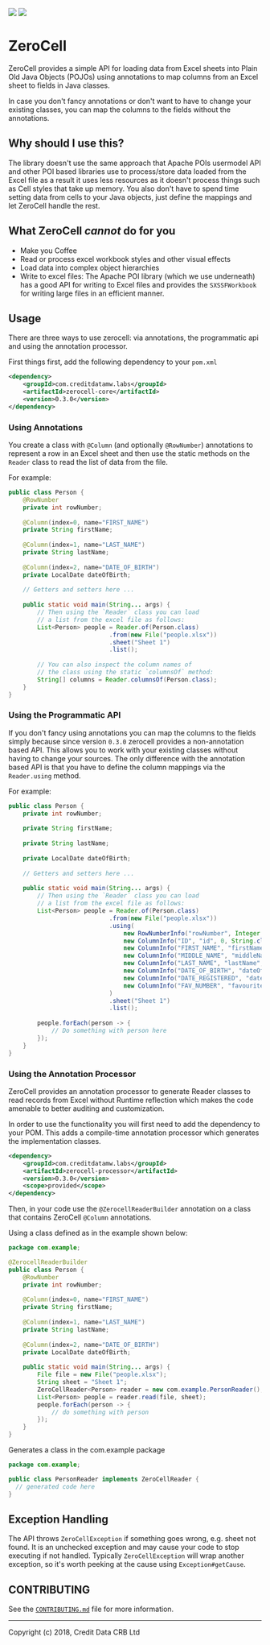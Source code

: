 [![](https://img.shields.io/github/license/creditdatamw/zerocell.svg)](./LICENSE)
[![](https://img.shields.io/maven-central/v/com.creditdatamw.labs/zerocell-core.svg)](http://mvnrepository.com/artifact/com.creditdatamw.labs/zerocell-core)

ZeroCell
========

ZeroCell provides a simple API for loading data from Excel sheets into 
Plain Old Java Objects (POJOs) using annotations to map columns from an Excel sheet 
to fields in Java classes. 

In case you don't fancy annotations or don't want to have to change your existing classes, 
you can map the columns to the fields without the annotations.

## Why should I use this?

The library doesn't use the same approach that Apache POIs usermodel API and 
other POI based libraries use to process/store data loaded from the Excel file 
as a result it uses less resources as it doesn't process things such as Cell styles that take up memory.
You also don't have to spend time setting data from cells to your Java objects, just
define the mappings and let ZeroCell handle the rest.

## What ZeroCell _cannot_ do for you

* Make you Coffee
* Read or process excel workbook styles and other visual effects
* Load data into complex object hierarchies
* Write to excel files: The Apache POI library (which we use underneath) has a good API for writing to Excel files and
provides the `SXSSFWorkbook` for writing large files in an efficient manner.

## Usage

There are three ways to use zerocell: via annotations, the programmatic api and using the annotation processor.

First things first, add the following dependency to your `pom.xml`

```xml
<dependency>
    <groupId>com.creditdatamw.labs</groupId>
    <artifactId>zerocell-core</artifactId>
    <version>0.3.0</version>
</dependency>
```

### Using Annotations

You create a class with `@Column` (and optionally `@RowNumber`) 
annotations to represent a row in an Excel sheet and
then use the static methods on the `Reader` class to read the 
list of data from the file.

For example:

```java
public class Person {
    @RowNumber
    private int rowNumber;
    
    @Column(index=0, name="FIRST_NAME")
    private String firstName;
    
    @Column(index=1, name="LAST_NAME")
    private String lastName;
    
    @Column(index=2, name="DATE_OF_BIRTH")
    private LocalDate dateOfBirth;
    
    // Getters and setters here ...
    
    public static void main(String... args) {
        // Then using the `Reader` class you can load 
        // a list from the excel file as follows:
        List<Person> people = Reader.of(Person.class)
                            .from(new File("people.xlsx"))
                            .sheet("Sheet 1")
                            .list();
        
        // You can also inspect the column names of 
        // the class using the static `columnsOf` method:
        String[] columns = Reader.columnsOf(Person.class);    
    }
}
```

### Using the Programmatic API

If you don't fancy using annotations you can map the columns to the fields simply
because since version `0.3.0` zerocell provides a non-annotation based API. 
This allows you to work with your existing classes without having
to change your sources. The only difference with the annotation based
API is that you have to define the column mappings via the `Reader.using` method.

For example:

```java
public class Person {
    private int rowNumber;
    
    private String firstName;
    
    private String lastName;
    
    private LocalDate dateOfBirth;
    
    // Getters and setters here ...
    
    public static void main(String... args) {
        // Then using the `Reader` class you can load 
        // a list from the excel file as follows:
        List<Person> people = Reader.of(Person.class)
                            .from(new File("people.xlsx"))                            
                            .using(
                                new RowNumberInfo("rowNumber", Integer.class),
                                new ColumnInfo("ID", "id", 0, String.class),
                                new ColumnInfo("FIRST_NAME", "firstName", 1, String.class),
                                new ColumnInfo("MIDDLE_NAME", "middleName", 2, String.class),
                                new ColumnInfo("LAST_NAME", "lastName", 3, String.class),
                                new ColumnInfo("DATE_OF_BIRTH", "dateOfBirth", 4, LocalDate.class),
                                new ColumnInfo("DATE_REGISTERED", "dateOfRegistration", 6, Date.class),
                                new ColumnInfo("FAV_NUMBER", "favouriteNumber", 5, Integer.class)
                            )
                            .sheet("Sheet 1")
                            .list();
         
        people.forEach(person -> {
            // Do something with person here    
        });    
    }
}
```

### Using the Annotation Processor

ZeroCell provides an annotation processor to generate Reader 
classes to read records from Excel without Runtime reflection 
which makes the code amenable to better auditing and customization.

In order to use the functionality you will first need to add 
the dependency to your POM. This adds a compile-time 
annotation processor which generates the implementation classes. 

```xml
<dependency>
    <groupId>com.creditdatamw.labs</groupId>
    <artifactId>zerocell-processor</artifactId>
    <version>0.3.0</version>
    <scope>provided</scope>
</dependency>
```

Then, in your code use the `@ZerocellReaderBuilder` annotation on a class
that contains ZeroCell `@Column` annotations.

Using a class defined as in the example shown below:

```java
package com.example;

@ZerocellReaderBuilder
public class Person {
    @RowNumber
    private int rowNumber;
    
    @Column(index=0, name="FIRST_NAME")
    private String firstName;
    
    @Column(index=1, name="LAST_NAME")
    private String lastName;
    
    @Column(index=2, name="DATE_OF_BIRTH")
    private LocalDate dateOfBirth;
    
    public static void main(String... args) {
        File file = new File("people.xlsx");
        String sheet = "Sheet 1";
        ZeroCellReader<Person> reader = new com.example.PersonReader();
        List<Person> people = reader.read(file, sheet);
        people.forEach(person -> {
            // do something with person
        });
    }
}
```

Generates a class in the com.example package

```java
package com.example;

public class PersonReader implements ZeroCellReader {
  // generated code here
}
```

## Exception Handling

The API throws `ZeroCellException` if something goes wrong, e.g. sheet not found. 
It is an unchecked exception and may cause your code to stop executing if not 
handled. Typically `ZeroCellException` will wrap another exception, so it's worth 
peeking at the cause using `Exception#getCause`.

## CONTRIBUTING

See the [`CONTRIBUTING.md`](CONTRIBUTING.md) file for more information.

---

Copyright (c) 2018, Credit Data CRB Ltd
